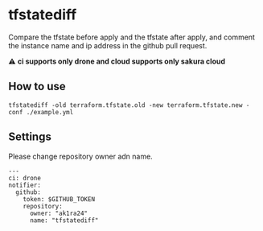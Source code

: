 # tfstatediff
Compare the tfstate before apply and the tfstate after apply, and comment the instance name and ip address in the github pull request.

:warning: **ci supports only drone and cloud supports only sakura cloud**

## How to use
`tfstatediff -old terraform.tfstate.old -new terraform.tfstate.new -conf ./example.yml`

## Settings
Please change repository owner adn name.
```
---
ci: drone
notifier:
  github:
    token: $GITHUB_TOKEN
    repository:
      owner: "ak1ra24"
      name: "tfstatediff"
```